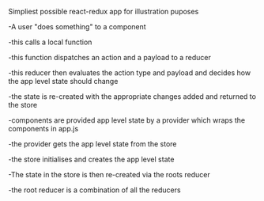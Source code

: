 Simpliest possible react-redux app for illustration puposes 


-A user "does something" to a component 

-this calls a local function 

-this function dispatches an action and a payload to a reducer 

-this reducer then evaluates the action type and payload and decides how the app level state should change 

-the state is re-created with the appropriate changes added and returned to the store

-components are provided app level state by a provider which wraps the components in app.js 

-the provider gets the app level state from the store 

-the store initialises and creates the app level state 

-The state in the store is then re-created via the roots reducer 

-the root reducer is a combination of all the reducers
